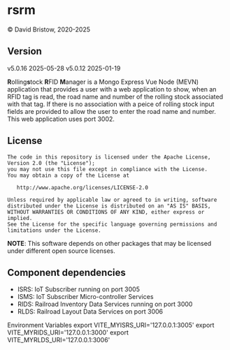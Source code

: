 # rsrm

&copy; David Bristow, 2020-2025

## Version
v5.0.16 2025-05-28
v5.0.12 2025-01-19

**R**olling**s**tock **R**FID **M**anager is a Mongo Express Vue Node (MEVN) application that provides a user with a web application to show, when an RFID tag is read, the road name and number of the rolling stock associated with that tag. If there is no association with a peice of rolling stock input fields are provided to allow the user to enter the road name and number. This web application uses port 3002.

## License

    The code in this repository is licensed under the Apache License, Version 2.0 (the "License");
    you may not use this file except in compliance with the License.
    You may obtain a copy of the License at

       http://www.apache.org/licenses/LICENSE-2.0

    Unless required by applicable law or agreed to in writing, software
    distributed under the License is distributed on an "AS IS" BASIS,
    WITHOUT WARRANTIES OR CONDITIONS OF ANY KIND, either express or implied.
    See the License for the specific language governing permissions and
    limitations under the License.

**NOTE**: This software depends on other packages that may be licensed under different open source licenses.

## Component dependencies

* ISRS: IoT Subscriber running on port 3005
* ISMS: IoT Subscriber Micro-controller Services
* RIDS: Railroad Inventory Data Services running on port 3000
* RLDS: Railroad Layout Data Services on port 3006

Environment Variables
export VITE_MYISRS_URI='127.0.0.1:3005'
export VITE_MYRIDS_URI='127.0.0.1:3000'
export VITE_MYRLDS_URI='127.0.0.1:3006'
